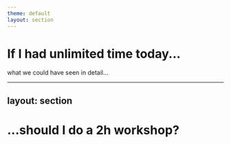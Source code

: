 ```yaml
---
theme: default
layout: section
---
```


# If I had unlimited time today...

what we could have seen in detail...

---
layout: section
---

# ...should I do a 2h workshop?